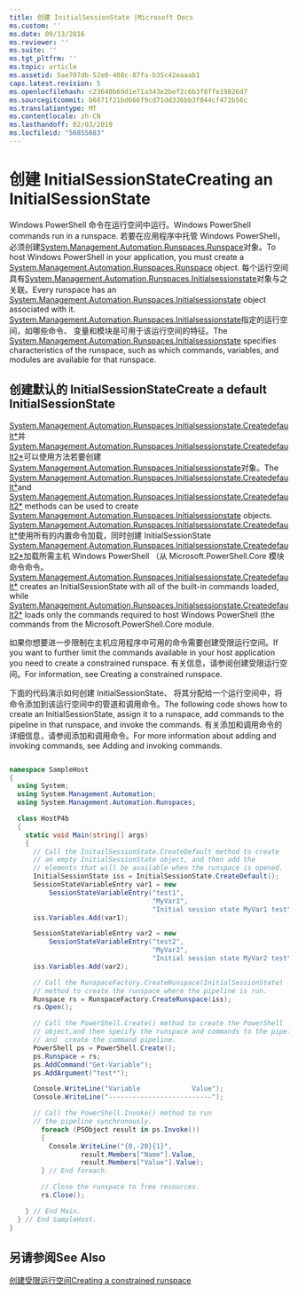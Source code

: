 ```yaml
---
title: 创建 InitialSessionState |Microsoft Docs
ms.custom: ''
ms.date: 09/13/2016
ms.reviewer: ''
ms.suite: ''
ms.tgt_pltfrm: ''
ms.topic: article
ms.assetid: 5ae707db-52e0-408c-87fa-b35c42eaaab1
caps.latest.revision: 5
ms.openlocfilehash: c23640b69d1e71a343e2bef2c6b3f8ffe19826d7
ms.sourcegitcommit: b6871f21bd666f9cd71dd336bb3f844cf472b56c
ms.translationtype: MT
ms.contentlocale: zh-CN
ms.lasthandoff: 02/03/2019
ms.locfileid: "56855683"
---
```

# <a name="creating-an-initialsessionstate"></a><span data-ttu-id="2ee6f-102">创建 InitialSessionState</span><span class="sxs-lookup"><span data-stu-id="2ee6f-102">Creating an InitialSessionState</span></span>

<span data-ttu-id="2ee6f-103">Windows PowerShell 命令在运行空间中运行。</span><span class="sxs-lookup"><span data-stu-id="2ee6f-103">Windows PowerShell commands run in a runspace.</span></span> <span data-ttu-id="2ee6f-104">若要在应用程序中托管 Windows PowerShell，必须创建[System.Management.Automation.Runspaces.Runspace](/dotnet/api/System.Management.Automation.Runspaces.Runspace)对象。</span><span class="sxs-lookup"><span data-stu-id="2ee6f-104">To host Windows PowerShell in your application, you must create a [System.Management.Automation.Runspaces.Runspace](/dotnet/api/System.Management.Automation.Runspaces.Runspace) object.</span></span> <span data-ttu-id="2ee6f-105">每个运行空间具有[System.Management.Automation.Runspaces.Initialsessionstate](/dotnet/api/System.Management.Automation.Runspaces.InitialSessionState)对象与之关联。</span><span class="sxs-lookup"><span data-stu-id="2ee6f-105">Every runspace has an [System.Management.Automation.Runspaces.Initialsessionstate](/dotnet/api/System.Management.Automation.Runspaces.InitialSessionState) object associated with it.</span></span> <span data-ttu-id="2ee6f-106">[System.Management.Automation.Runspaces.Initialsessionstate](/dotnet/api/System.Management.Automation.Runspaces.InitialSessionState)指定的运行空间，如哪些命令、 变量和模块是可用于该运行空间的特征。</span><span class="sxs-lookup"><span data-stu-id="2ee6f-106">The [System.Management.Automation.Runspaces.Initialsessionstate](/dotnet/api/System.Management.Automation.Runspaces.InitialSessionState) specifies characteristics of the runspace, such as which commands, variables, and modules are available for that runspace.</span></span>

## <a name="create-a-default-initialsessionstate"></a><span data-ttu-id="2ee6f-107">创建默认的 InitialSessionState</span><span class="sxs-lookup"><span data-stu-id="2ee6f-107">Create a default InitialSessionState</span></span>

 <span data-ttu-id="2ee6f-108">[System.Management.Automation.Runspaces.Initialsessionstate.Createdefault\*](/dotnet/api/System.Management.Automation.Runspaces.InitialSessionState.CreateDefault)并[System.Management.Automation.Runspaces.Initialsessionstate.Createdefault2\*](/dotnet/api/System.Management.Automation.Runspaces.InitialSessionState.CreateDefault2)可以使用方法若要创建[System.Management.Automation.Runspaces.Initialsessionstate](/dotnet/api/System.Management.Automation.Runspaces.InitialSessionState)对象。</span><span class="sxs-lookup"><span data-stu-id="2ee6f-108">The [System.Management.Automation.Runspaces.Initialsessionstate.Createdefault\*](/dotnet/api/System.Management.Automation.Runspaces.InitialSessionState.CreateDefault)and [System.Management.Automation.Runspaces.Initialsessionstate.Createdefault2\*](/dotnet/api/System.Management.Automation.Runspaces.InitialSessionState.CreateDefault2) methods can be used to create [System.Management.Automation.Runspaces.Initialsessionstate](/dotnet/api/System.Management.Automation.Runspaces.InitialSessionState) objects.</span></span> <span data-ttu-id="2ee6f-109">[System.Management.Automation.Runspaces.Initialsessionstate.Createdefault\*](/dotnet/api/System.Management.Automation.Runspaces.InitialSessionState.CreateDefault)使用所有的内置命令加载，同时创建 InitialSessionState [System.Management.Automation.Runspaces.Initialsessionstate.Createdefault2\*](/dotnet/api/System.Management.Automation.Runspaces.InitialSessionState.CreateDefault2)加载所需主机 Windows PowerShell （从 Microsoft.PowerShell.Core 模块命令命令。</span><span class="sxs-lookup"><span data-stu-id="2ee6f-109">[System.Management.Automation.Runspaces.Initialsessionstate.Createdefault\*](/dotnet/api/System.Management.Automation.Runspaces.InitialSessionState.CreateDefault) creates an InitialSessionState with all of the built-in commands loaded, while [System.Management.Automation.Runspaces.Initialsessionstate.Createdefault2\*](/dotnet/api/System.Management.Automation.Runspaces.InitialSessionState.CreateDefault2) loads only the commands required to host Windows PowerShell (the commands from the Microsoft.PowerShell.Core module.</span></span>

 <span data-ttu-id="2ee6f-110">如果你想要进一步限制在主机应用程序中可用的命令需要创建受限运行空间。</span><span class="sxs-lookup"><span data-stu-id="2ee6f-110">If you want to further limit the commands available in your host application you need to create a constrained runspace.</span></span> <span data-ttu-id="2ee6f-111">有关信息，请参阅创建受限运行空间。</span><span class="sxs-lookup"><span data-stu-id="2ee6f-111">For information, see Creating a constrained runspace.</span></span>

 <span data-ttu-id="2ee6f-112">下面的代码演示如何创建 InitialSessionState、 将其分配给一个运行空间中，将命令添加到该运行空间中的管道和调用命令。</span><span class="sxs-lookup"><span data-stu-id="2ee6f-112">The following code shows how to create an InitialSessionState, assign it to a runspace, add commands to the pipeline in that runspace, and invoke the commands.</span></span> <span data-ttu-id="2ee6f-113">有关添加和调用命令的详细信息，请参阅添加和调用命令。</span><span class="sxs-lookup"><span data-stu-id="2ee6f-113">For more information about adding and invoking commands, see Adding and invoking commands.</span></span>

```csharp

namespace SampleHost
{
  using System;
  using System.Management.Automation;
  using System.Management.Automation.Runspaces;

  class HostP4b
  {
    static void Main(string[] args)
    {
      // Call the InitailSessionState.CreateDefault method to create
      // an empty InitialSessionState object, and then add the
      // elements that will be available when the runspace is opened.
      InitialSessionState iss = InitialSessionState.CreateDefault();
      SessionStateVariableEntry var1 = new
          SessionStateVariableEntry("test1",
                                    "MyVar1",
                                    "Initial session state MyVar1 test");
      iss.Variables.Add(var1);

      SessionStateVariableEntry var2 = new
          SessionStateVariableEntry("test2",
                                    "MyVar2",
                                    "Initial session state MyVar2 test");
      iss.Variables.Add(var2);

      // Call the RunspaceFactory.CreateRunspace(InitialSessionState)
      // method to create the runspace where the pipeline is run.
      Runspace rs = RunspaceFactory.CreateRunspace(iss);
      rs.Open();

      // Call the PowerShell.Create() method to create the PowerShell
      // object,and then specify the runspace and commands to the pipeline.
      // and  create the command pipeline.
      PowerShell ps = PowerShell.Create();
      ps.Runspace = rs;
      ps.AddCommand("Get-Variable");
      ps.AddArgument("test*");

      Console.WriteLine("Variable             Value");
      Console.WriteLine("--------------------------");

      // Call the PowerShell.Invoke() method to run
      // the pipeline synchronously.
        foreach (PSObject result in ps.Invoke())
        {
          Console.WriteLine("{0,-20}{1}",
                  result.Members["Name"].Value,
                  result.Members["Value"].Value);
        } // End foreach.

        // Close the runspace to free resources.
        rs.Close();

    } // End Main.
  } // End SampleHost.
}
```

## <a name="see-also"></a><span data-ttu-id="2ee6f-114">另请参阅</span><span class="sxs-lookup"><span data-stu-id="2ee6f-114">See Also</span></span>

 [<span data-ttu-id="2ee6f-115">创建受限运行空间</span><span class="sxs-lookup"><span data-stu-id="2ee6f-115">Creating a constrained runspace</span></span>](./creating-a-constrained-runspace.md)
